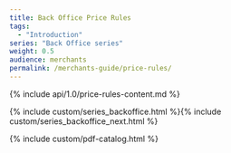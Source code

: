 ```yaml
---
title: Back Office Price Rules
tags:
  - "Introduction"
series: "Back Office series"
weight: 0.5
audience: merchants
permalink: /merchants-guide/price-rules/
---
```


{% include api/1.0/price-rules-content.md %}

{% include custom/series_backoffice.html %}{% include custom/series_backoffice_next.html %}

{% include custom/pdf-catalog.html %}
